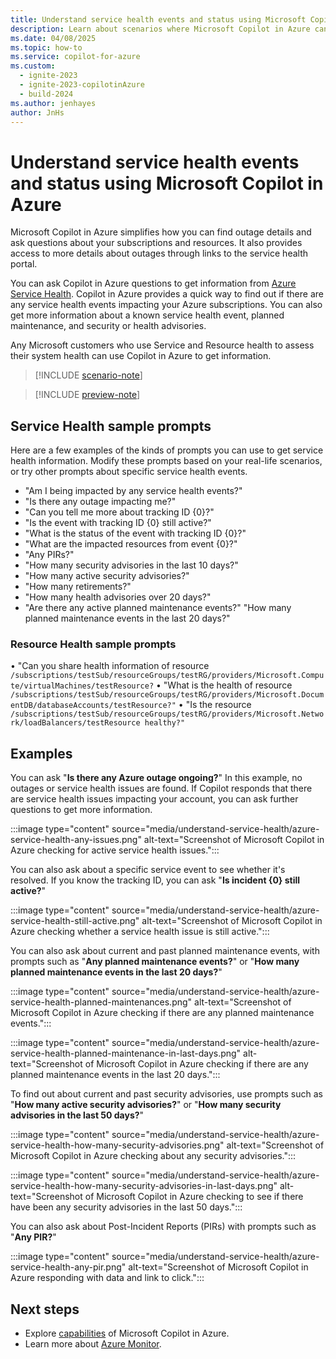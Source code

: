 ```yaml
---
title: Understand service health events and status using Microsoft Copilot in Azure
description: Learn about scenarios where Microsoft Copilot in Azure can provide information about service health events.
ms.date: 04/08/2025
ms.topic: how-to
ms.service: copilot-for-azure
ms.custom:
  - ignite-2023
  - ignite-2023-copilotinAzure
  - build-2024
ms.author: jenhayes
author: JnHs
---
```


# Understand service health events and status using Microsoft Copilot in Azure

Microsoft Copilot in Azure simplifies how you can find outage details and ask questions about your subscriptions and resources. 
It also provides access to more details about outages through links to the service health portal.

You can ask Copilot in Azure questions to get information from [Azure Service Health](/azure/service-health/overview). Copilot in Azure provides a quick way to find out if there are any service health events impacting your Azure subscriptions. You can also get more information about a known service health event, planned maintenance, and security or health advisories.

Any Microsoft customers who use Service and Resource health to assess their system health can use Copilot in Azure to get information.

> [!INCLUDE [scenario-note](includes/scenario-note.md)]

> [!INCLUDE [preview-note](includes/preview-note.md)]


## Service Health sample prompts

Here are a few examples of the kinds of prompts you can use to get service health information. Modify these prompts based on your real-life scenarios, or try other prompts about specific service health events.

- "Am I being impacted by any service health events?"
- "Is there any outage impacting me?"
- "Can you tell me more about tracking ID {0}?"
- "Is the event with tracking ID {0} still active?"
- "What is the status of the event with tracking ID {0}?"
- "What are the impacted resources from event {0}?"
- "Any PIRs?"
- "How many security advisories in the last 10 days?"
- "How many active security advisories?"
- "How many retirements?"
- "How many health advisories over 20 days?"
- "Are there any active planned maintenance events?"
  "How many planned maintenance events in the last 20 days?"
### Resource Health sample prompts
•	"Can you share health information of resource 
  ``/subscriptions/testSub/resourceGroups/testRG/providers/Microsoft.Compute/virtualMachines/testResource?``
•	"What is the health of resource 
  ``/subscriptions/testSub/resourceGroups/testRG/providers/Microsoft.DocumentDB/databaseAccounts/testResource?"``
•	"Is the resource 
  ``/subscriptions/testSub/resourceGroups/testRG/providers/Microsoft.Network/loadBalancers/testResource healthy?"``

## Examples

You can ask "**Is there any Azure outage ongoing?**" In this example, no outages or service health issues are found. If Copilot responds that there are service health issues impacting your account, you can ask further questions to get more information.

:::image type="content" source="media/understand-service-health/azure-service-health-any-issues.png" alt-text="Screenshot of Microsoft Copilot in Azure checking for active service health issues.":::

You can also ask about a specific service event to see whether it's resolved. If you know the tracking ID, you can ask "**Is incident {0} still active?**"

:::image type="content" source="media/understand-service-health/azure-service-health-still-active.png" alt-text="Screenshot of Microsoft Copilot in Azure checking whether a service health issue is still active.":::

You can also ask about current and past planned maintenance events, with prompts such as "**Any planned maintenance events?**" or "**How many planned maintenance events in the last 20 days?**"

:::image type="content" source="media/understand-service-health/azure-service-health-planned-maintenances.png" alt-text="Screenshot of Microsoft Copilot in Azure checking if there are any planned maintenance events.":::

:::image type="content" source="media/understand-service-health/azure-service-health-planned-maintenance-in-last-days.png" alt-text="Screenshot of Microsoft Copilot in Azure checking if there are any planned maintenance events in the last 20 days.":::

To find out about current and past security advisories, use prompts such as "**How many active security advisories?**" or "**How many security advisories in the last 50 days?**"

:::image type="content" source="media/understand-service-health/azure-service-health-how-many-security-advisories.png" alt-text="Screenshot of Microsoft Copilot in Azure checking about any security advisories.":::

:::image type="content" source="media/understand-service-health/azure-service-health-how-many-security-advisories-in-last-days.png" alt-text="Screenshot of Microsoft Copilot in Azure checking to see if there have been any security advisories in the last 50 days.":::

You can also ask about Post-Incident Reports (PIRs) with prompts such as "**Any PIR?**"

:::image type="content" source="media/understand-service-health/azure-service-health-any-pir.png" alt-text="Screenshot of Microsoft Copilot in Azure responding with data and link to click.":::


## Next steps

- Explore [capabilities](capabilities.md) of Microsoft Copilot in Azure.
- Learn more about [Azure Monitor](/azure/azure-monitor/).
